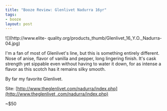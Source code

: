 ```yaml
---
title: "Booze Review: Glenlivet Nadurra 16yr"
tags:
- booze
layout: post
---
```

![](http://www.elite-
quality.org/products_thumb/Glenlivet_16_Y.O._Nadurra-04.jpg)

I'm a fan of most of Glenlivet's line, but this is something entirely
different. Nose of anise, flavor of vanilla and pepper, long lingering finish.
It's cask strength yet sippable even without having to water it down, for as
intense a flavor as this scotch has it remains silky smooth.

By far my favorite Glenlivet.

Site: [[http://www.theglenlivet.com/nadurra/index.php](http://www.theglenlivet
.com/nadurra/index.php)](http://www.theglenlivet.com/nadurra/index.php)

~$50

